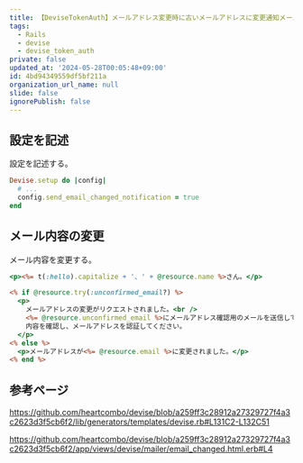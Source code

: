 ```yaml
---
title: 【DeviseTokenAuth】メールアドレス変更時に古いメールアドレスに変更通知メールを送信する方法
tags:
  - Rails
  - devise
  - devise_token_auth
private: false
updated_at: '2024-05-28T00:05:48+09:00'
id: 4bd94349559df5bf211a
organization_url_name: null
slide: false
ignorePublish: false
---
```

## 設定を記述

設定を記述する。

```rb:config/initializers/devise.rb
Devise.setup do |config|
  # ...
  config.send_email_changed_notification = true
end

```

## メール内容の変更

メール内容を変更する。

```erb:app/views/devise/mailer/email_changed.html.erb
<p><%= t(:hello).capitalize + '、' + @resource.name %>さん。</p>

<% if @resource.try(:unconfirmed_email?) %>
  <p>
    メールアドレスの変更がリクエストされました。<br />
    <%= @resource.unconfirmed_email %>にメールアドレス確認用のメールを送信しています。<br />
    内容を確認し、メールアドレスを認証してください。
  </p>
<% else %>
  <p>メールアドレスが<%= @resource.email %>に変更されました。</p>
<% end %>

```

## 参考ページ

https://github.com/heartcombo/devise/blob/a259ff3c28912a27329727f4a3c2623d3f5cb6f2/lib/generators/templates/devise.rb#L131C2-L132C51

https://github.com/heartcombo/devise/blob/a259ff3c28912a27329727f4a3c2623d3f5cb6f2/app/views/devise/mailer/email_changed.html.erb#L4
